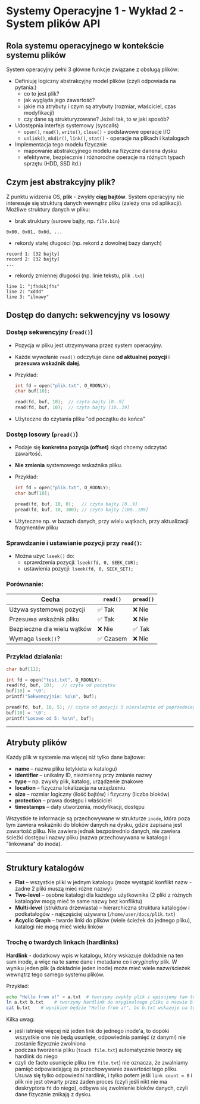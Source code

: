 # Systemy Operacyjne 1 - Wykład 2 - System plików API

## Rola systemu operacyjnego w kontekście systemu plików
System operacyjny pełni 3 główne funkcje związane z obsługą plików:
- Definiuję logiczny abstrakcyjny model plików (czyli odpowiada na pytania:)
    - co to jest plik?
    - jak wygląda jego zawartość?
    - jakie ma atrybuty i czym są atrybuty (rozmiar, właściciel, czas modyfikacji)
    - czy dane są strukturyzowane? Jeżeli tak, to w jaki sposób? 
- Udostępnia interfejs systemowy (syscalls)
    - `open()`, `read()`, `write()`, `close()` - podstawowe operacje I/O
    - `unlink()`, `mkdir()`, `link()`, `stat()` - operacje na plikach i katalogach
- Implementacja tego modelu fizycznie
    - mapowanie abstrakcyjnego modelu na fizyczne danena dysku
    - efektywne, bezpiecznie i różnorodne operacje na różnych typach sprzętu (HDD, SSD itd.)

## Czym jest abstrakcyjny plik?
Z punktu widzenia OS, **plik** - zwykły **ciąg bajtów**. System operacyjny nie interesuje się strukturą danych wewnątrz pliku (zależy ona od aplikacji).
Możliwe struktury danych w pliku:
- brak struktury (surowe bajty, np. `file.bin`)
```
0x00, 0x01, 0x0d, ...
```
- rekordy stałej długości (np. rekord z dowolnej bazy danych)
```
record 1: [32 bajty]
record 2: [32 bajty]
...
```
- rekordy zmiennej długości (np. linie tekstu, plik `.txt`)
```
line 1: "jfhdskjfhs"
line 2: "xddd"
line 3: "ilmawy"
```

## Dostęp do danych: sekwencyjny vs losowy

### Dostęp sekwencyjny (`read()`)

* Pozycja w pliku jest utrzymywana przez system operacyjny.
* Każde wywołanie `read()` odczytuje dane **od aktualnej pozycji** i **przesuwa wskaźnik dalej**.
* Przykład:

  ```c
  int fd = open("plik.txt", O_RDONLY);
  char buf[10];

  read(fd, buf, 10);  // czyta bajty [0..9]
  read(fd, buf, 10);  // czyta bajty [10..19]
  ```
* Użyteczne do czytania pliku "od początku do końca"

### Dostęp losowy (`pread()`)

* Podaje się **konkretna pozycja (offset)** skąd chcemy odczytać zawartość.
* **Nie zmienia** systemowego wskaźnika pliku.
* Przykład:

  ```c
  int fd = open("plik.txt", O_RDONLY);
  char buf[10];

  pread(fd, buf, 10, 0);   // czyta bajty [0..9]
  pread(fd, buf, 10, 100); // czyta bajty [100..109]
  ```
* Użyteczne np. w bazach danych, przy wielu wątkach, przy aktualizacji fragmentów pliku

### Sprawdzanie i ustawianie pozycji przy `read()`:

* Można użyć `lseek()` do:
  * sprawdzenia pozycji: `lseek(fd, 0, SEEK_CUR);`
  * ustawienia pozycji: `lseek(fd, 0, SEEK_SET);`

### Porównanie:

| Cecha                       | `read()` | `pread()` |
| --------------------------- | -------- | --------- |
| Używa systemowej pozycji    | ✅ Tak    | ❌ Nie     |
| Przesuwa wskaźnik pliku     | ✅ Tak    | ❌ Nie     |
| Bezpieczne dla wielu wątków | ❌ Nie    | ✅ Tak     |
| Wymaga `lseek()`?           | ✅ Czasem | ❌ Nie     |

### Przykład działania:

```c
char buf[11];

int fd = open("test.txt", O_RDONLY);
read(fd, buf, 10);   // czyta od początku
buf[10] = '\0';
printf("Sekwencyjnie: %s\n", buf);

pread(fd, buf, 10, 5); // czyta od pozycji 5 niezależnie od poprzedniego read
buf[10] = '\0';
printf("Losowo od 5: %s\n", buf);
```

---

## Atrybuty plików

Każdy plik w systemie ma więcej niż tylko dane bajtowe:

- **name** – nazwa pliku (etykieta w katalogu)
- **identifier** – unikalny ID, niezmienny przy zmianie nazwy
- **type** – np. zwykły plik, katalog, urządzenie znakowe
- **location** – fizyczna lokalizacja na urządzeniu
- **size** – rozmiar logiczny (ilość bajtów) i fizyczny (liczba bloków)
- **protection** – prawa dostępu i właściciel
- **timestamps** – daty utworzenia, modyfikacji, dostępu

Wszystkie te informacje są przechowywane w strukturze `inode`, która poza tym zawiera wskaźniki do bloków danych na dysku, gdzie zapisana jest zawartość pliku. Nie zawiera jednak bezpośrednio danych, nie zawiera ścieżki dostępu i nazwy pliku (nazwa przechowywana w kataloga i "linkowana" do inoda).

---

## Struktury katalogów

- **Flat** – wszystkie pliki w jednym katalogu (może wystąpić konflikt nazw - żadne 2 pliki muszą mieć różne nazwy)
- **Two-level** – osobne katalogi dla każdego użytkownika (2 pliki z różnych katalogów mogą mieć te same nazwy bez konfliktu)
- **Multi-level** (struktura drzewiasta) – hierarchiczna struktura katalogów i podkatalogów - najczęściej używana (`/home/user/docs/plik.txt`)
- **Acyclic Graph** – twarde linki do plików (wiele ścieżek do jednego pliku), katalogi nie mogą mieć wielu linków

### Trochę o twardych linkach (hardlinks)

**Hardlink** - dodatkowy wpis w katalogu, który wskazuje dokładnie na ten sam inode, a więc na te same dane i metadane co i *oryginalny* plik. W wyniku jeden plik (a dokładnie jeden inode) może mieć wiele nazw/ścieżek wewnątrz tego samego systemu plików. 

Przykład:
```bash
echo "Hello from a!" > a.txt  # tworzymy zwykły plik i wpisujemy tam tekst 
ln a.txt b.txt    # tworzymy hardlink do oryginalnego pliku o nazwie b.txt
cat b.txt    # wynikiem będzie "Hello from a!", bo b.txt wskazuje na ten sam inode
```
Kilka uwag:
- jeśli istnieje więcej niż jeden link do jednego inode'a, to dopóki wszystkie one nie będą usunięte, odpowiednia pamięć (z danymi) nie zostanie fizycznie zwolniona
- podczas tworzenia pliku (`touch file.txt`) automatycznie tworzy się hardlink do niego
- czyli de facto usunięcie pliku (`rm file.txt`) nie oznacza, że zwalniamy pamięć odpowiadającą za przechowywanie zawartości tego pliku. Usuwa się tylko odpowiedni hardlink, i tylko potem jeśli `link count = 0` i plik nie jest otwarty przez żaden proces (czyli jeśli nikt nie ma deskryptora `fd` do niego), odbywa się zwolnienie bloków danych, czyli dane fizycznie znikają z dysku.